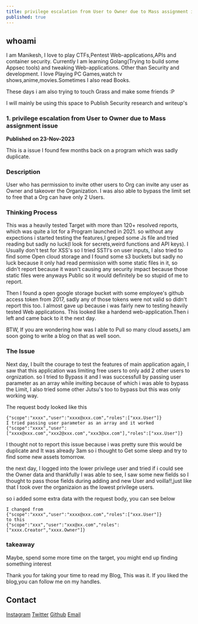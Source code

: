 ```yaml
---
title: privilege escalation from User to Owner due to Mass assignment issue
published: true
---
```


## whoami
I am Manikesh, I love to play CTFs,Pentest Web-applications,APIs and container security.
Currently I am learning Golang(Trying to build some Appsec tools) and tweaking Web-applications.
Other than Security and development. I love Playing PC Games,watch tv shows,anime,movies.Sometimes I also read Books.

These days i am also trying to touch Grass and make some friends :P

I will mainly be using this space to Publish Security research and writeup's
### 1. privilege escalation from User to Owner due to Mass assignment issue 
**Published on 23-Nov-2023**

This is a issue I found few months back on a program which was sadly duplicate.

### Description
User who has permission to invite other users to Org can invite any user as Owner and takeover the Organization.
I was also able to bypass the limit set to free that a Org can have only 2 Users.

### Thinking Process 
This was a heavily tested Target with more than 120+ resolved reports, which was quite a lot for a Program launched in 2021.
so without any expections i started testing the features,I greped some Js file and tried reading but sadly no luck(I look for secrets,weird functions and API keys). I Usually don't test for XSS's so I tried SSTI's on user inputs, I also tried to find some Open cloud storage and I found some s3 buckets but sadly no
luck because it only had read permission with some static files in it, so didn't report because it wasn't causing any security impact because those 
static files were anyways Public so it would definitely be so stupid of me to report.

Then I found a open google storage bucket with some employee's github access token from 2017, sadly any of those tokens were not valid so didn't report
this too. I almost gave up because i was fairly new to testing heavily tested Web applications. This looked like a hardend web-application.Then i left and came back to it the next day.

BTW, If you are wondering how was I able to Pull so many cloud assets,I am soon going to write a blog on that as well soon.
### The Issue 

Next day, I built the courage to test the features of main application again, I saw that this application was limiting free users to only add 
2 other users to orgnization. so I tried to Bypass it and I was successfull by passing user parameter as an array while inviting because of which i was able to bypass the Limit, I also tried some other Jutsu's too to bypass but this was only working way.

The request body looked like this
```
{"scope":"xxxx","user":"xxxx@xxx.com","roles":["xxx.User"]}
I tried passing user parameter as an array and it worked
{"scope":"xxxx","user":["xxxx@xxx.com","xxx2@xxx.com","xxx3@xx.com"],"roles":["xxx.User"]}
```
I thought not to report this issue because i was pretty sure this would be duplicate and It was already 3am so i thought to Get some sleep and try to find some new assets tomorrow.

the next day, I logged into the lower privilege user and tried if i could see the Owner data and thankfully I was able to see, I saw some new fields so I thought to pass those fields during adding and new User and voilla!!,just like that I took over the organizaion as the lowest privilege users.

so i added some extra data with the request body, you can see below
```
I changed from
{"scope":"xxxx","user":"xxxx@xxx.com","roles":["xxx.User"]}
to this
{"scope":"xxx","user":"xxx@xx.com","roles":["xxxx.Creator","xxxx.Owner"]}
```
### takeaway 
Maybe, spend some more time on the target, you might end up finding something interest


Thank you for taking your time to read my Blog,
This was it. If you liked the blog,you can follow me on my handles.



## Contact 
[Instagram](https://www.instagram.com/manikeshh/)  [Twitter](https://twitter.com/X71n0/)  [Github](https://github.com/Manikeshhhh)
[Email](offsecmanikesh@gmail.com)
